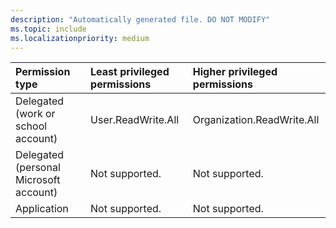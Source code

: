 ```yaml
---
description: "Automatically generated file. DO NOT MODIFY"
ms.topic: include
ms.localizationpriority: medium
---
```


|Permission type|Least privileged permissions|Higher privileged permissions|
|:---|:---|:---|
|Delegated (work or school account)|User.ReadWrite.All|Organization.ReadWrite.All|
|Delegated (personal Microsoft account)|Not supported.|Not supported.|
|Application|Not supported.|Not supported.|

